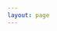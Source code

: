 ```yaml
---
layout: page
---
```


<script setup>
    import { onMounted, ref } from 'vue';
    import { withBase } from 'vitepress';

    if (!import.meta.env.SSR) {
        if(window && !customElements.get('eox-map')) import("@eox/map");
        if(window && !customElements.get('eox-jsonform')) import("@eox/jsonform");
        import("@eox/map/src/plugins/advancedLayersAndSources");
    }

    const storyurl = ref('')

    onMounted(() => {
        let storyfile;
        if (window && typeof window !== 'undefined' && 'URLSearchParams' in window) {
            const searchParams = new URLSearchParams(window.location.search);
            storyfile = searchParams.get('id');
            storyurl.value = `https://gtif-cerulean.github.io/cif-stories/${storyfile}.md`;
        }
        if (window && typeof window !== 'undefined') {
            function injectStyleToShadowRoot(selector, css) {
                const interval = setInterval(() => {
                const el = document.querySelector(selector);
                if (el && el.shadowRoot) {
                    clearInterval(interval);
                    const style = document.createElement('style');
                    style.textContent = css;
                    el.shadowRoot.appendChild(style);
                }
                }, 100);
            }
    
            injectStyleToShadowRoot('eox-storytelling', `
                .navigation {
                top: 60px !important;
                }
            `);
        }
    })
    
</script>

<eox-storytelling 
    show-nav
    v-if="storyurl" 
    :markdown-url="storyurl">
</eox-storytelling>
